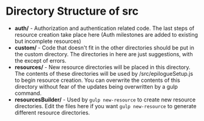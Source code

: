 # Directory Structure of src

- **auth/** - Authorization and authentication related code. The 
last steps of resource creation take place here (Auth milestones 
are added to existing but incomplete resources)
- **custom/** - Code that doesn't fit in the other directories should 
be put in the custom directory. The directories in here are just 
suggestions, with the except of errors.
- **resources/** - New resource directories will be placed in this directory. 
The contents of these directories will be used by 
/src/epilogueSetup.js to begin resource creation. You can 
overwrite the contents of this directory without fear of the 
updates being overwritten by a gulp command.
- **resourcesBuilder/** - Used by `gulp new-resource` to create 
new resource directories. Edit the files here if you want `gulp new-resource` 
to generate different resource directories.